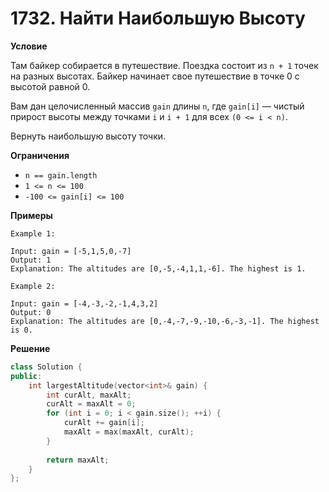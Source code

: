 # 1732. Найти Наибольшую Высоту

**Условие**

Там байкер собирается в путешествие. Поездка состоит из `n + 1` точек на разных высотах. Байкер начинает свое путешествие в точке 0 с высотой равной 0.

Вам дан целочисленный массив `gain` длины `n`, где `gain[i]` — чистый прирост высоты между точками `i​​​​​​` и `i + 1` для всех `(0 <= i < n)`. 

Вернуть наибольшую высоту точки.

**Ограничения**
- `n == gain.length`
- `1 <= n <= 100`
- `-100 <= gain[i] <= 100`


**Примеры**
```
Example 1:

Input: gain = [-5,1,5,0,-7]
Output: 1
Explanation: The altitudes are [0,-5,-4,1,1,-6]. The highest is 1.

Example 2:

Input: gain = [-4,-3,-2,-1,4,3,2]
Output: 0
Explanation: The altitudes are [0,-4,-7,-9,-10,-6,-3,-1]. The highest is 0.
```


**Решение**


```C++
class Solution {
public:
    int largestAltitude(vector<int>& gain) {
        int curAlt, maxAlt;
        curAlt = maxAlt = 0;
        for (int i = 0; i < gain.size(); ++i) {
            curAlt += gain[i];
            maxAlt = max(maxAlt, curAlt);
        }
        
        return maxAlt;
    }
};

```

 


 


